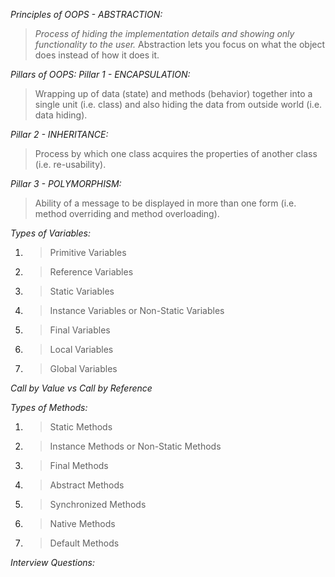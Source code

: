 *Principles of OOPS - ABSTRACTION:* 
>_Process of hiding the implementation details and showing only functionality to the user._
> Abstraction lets you focus on what the object does instead of how it does it.

*Pillars of OOPS:*
_Pillar 1 - ENCAPSULATION:_ 
> Wrapping up of data (state) and methods (behavior) together into a single unit (i.e. class) and also hiding the data from outside world (i.e. data hiding).

_Pillar 2 - INHERITANCE:_ 
> Process by which one class acquires the properties of another class (i.e. re-usability).

_Pillar 3 - POLYMORPHISM:_ 
> Ability of a message to be displayed in more than one form (i.e. method overriding and method overloading).

*Types of Variables:*
1. >Primitive Variables
2. >Reference Variables
3. >Static Variables
4. >Instance Variables or Non-Static Variables
5. >Final Variables
6. >Local Variables
7. >Global Variables

*Call by Value vs Call by Reference*

*Types of Methods:*
1. >Static Methods
2. >Instance Methods or Non-Static Methods
3. >Final Methods
4. >Abstract Methods
5. >Synchronized Methods
6. >Native Methods
7. >Default Methods
   
*Interview Questions:*